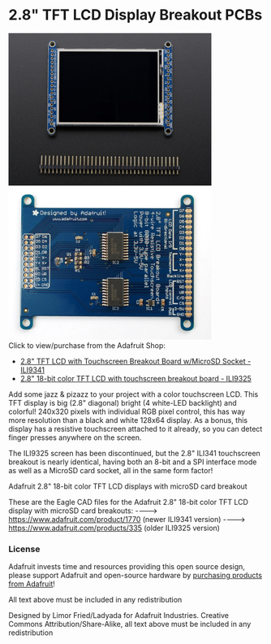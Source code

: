 # 2.8" TFT LCD Display Breakout PCBs
<a href="http://www.adafruit.com/products/1770"><img src="assets/1770.jpg?raw=true" width="400px"></a>&nbsp; <a href="http://www.adafruit.com/products/335"><img src="assets/335.jpg?raw=true" width="400px"></a><br />
Click to view/purchase from the Adafruit Shop:
- [2.8" TFT LCD with Touchscreen Breakout Board w/MicroSD Socket - ILI9341](https://www.adafruit.com/product/1770)
- [2.8" 18-bit color TFT LCD with touchscreen breakout board - ILI9325](https://www.adafruit.com/product/335)

Add some jazz & pizazz to your project with a color touchscreen LCD. This TFT display is big (2.8" diagonal) bright (4 white-LED backlight) and colorful! 240x320 pixels with individual RGB pixel control, this has way more resolution than a black and white 128x64 display. As a bonus, this display has a resistive touchscreen attached to it already, so you can detect finger presses anywhere on the screen.

The ILI9325 screen has been discontinued, but the 2.8" ILI341 touchscreen breakout is nearly identical, having both an 8-bit and a SPI interface mode as well as a MicroSD card socket, all in the same form factor! 

Adafruit 2.8" 18-bit color TFT LCD displays with microSD card breakout

These are the Eagle CAD files for the Adafruit 2.8" 18-bit color TFT LCD display with microSD card breakouts:
  ----> https://www.adafruit.com/product/1770 (newer ILI9341 version)
  ----> https://www.adafruit.com/products/335 (older ILI9325 version)

### License

Adafruit invests time and resources providing this open source design, please support Adafruit and open-source hardware by [purchasing products from Adafruit](https://www.adafruit.com)!

All text above must be included in any redistribution

Designed by Limor Fried/Ladyada for Adafruit Industries.
Creative Commons Attribution/Share-Alike, all text above must be included in any redistribution
